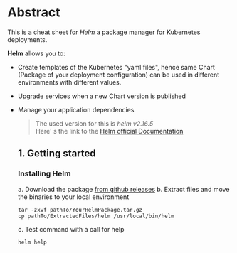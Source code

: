 # Abstract 
This is a cheat sheet for *Helm* a package manager for Kubernetes deployments. 

**Helm** allows you to: 
-	Create templates of the Kubernetes "yaml files", hence same Chart (Package of your deployment configuration)
  can be used in different environments with different values.
-	Upgrade services when a new Chart version is published
- Manage your application dependencies 

  
  
  > The used version for this is *helm v2.16.5* \
  > Here' s the link to the [Helm official Documentation](https://helm.sh/docs/) 
  
  ## 1. Getting started
  ### Installing  Helm 
  a. Download the package [from github releases](https://github.com/helm/helm/releases)
  b. Extract files and move the binaries to your local environment
  ```
  tar -zxvf pathTo/YourHelmPackage.tar.gz
  cp pathTo/ExtractedFiles/helm /usr/local/bin/helm
  ``` 
  c. Test command with a call for help 
  ```
  helm help 
  ``` 
